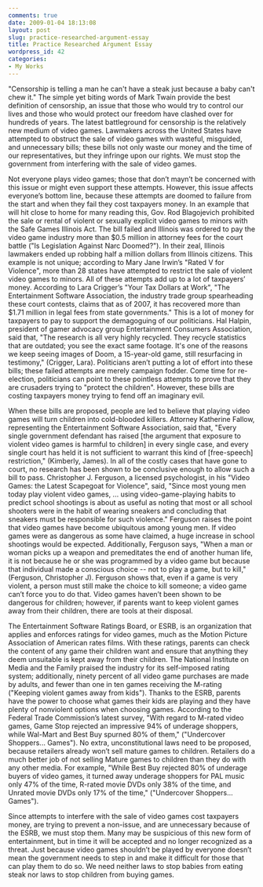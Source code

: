 ```yaml
---
comments: true
date: 2009-01-04 18:13:08
layout: post
slug: practice-researched-argument-essay
title: Practice Researched Argument Essay
wordpress_id: 42
categories:
- My Works
---
```


"Censorship is telling a man he can't have a steak just because a baby can't chew it." The simple yet biting words of Mark Twain provide the best definition of censorship, an issue that those who would try to control our lives and those who would protect our freedom have clashed over for hundreds of years. The latest battleground for censorship is the relatively new medium of video games. Lawmakers across the United States have attempted to obstruct the sale of video games with wasteful, misguided, and unnecessary bills; these bills not only waste our money and the time of our representatives, but they infringe upon our rights. We must stop the government from interfering with the sale of video games.

Not everyone plays video games; those that don’t mayn’t be concerned with this issue or might even support these attempts. However, this issue affects everyone’s bottom line, because these attempts are doomed to failure from the start and when they fail they cost taxpayers money. In an example that will hit close to home for many reading this, Gov. Rod Blagojevich prohibited the sale or rental of violent or sexually explicit video games to minors with the Safe Games Illinois Act. The bill failed and Illinois was ordered to pay the video game industry more than $0.5 million in attorney fees for the court battle ("Is Legislation Against Narc Doomed?"). In their zeal, Illinois lawmakers ended up robbing half a million dollars from Illinois citizens. This example is not unique; according to Mary Jane Irwin’s "Rated V for Violence", more than 28 states have attempted to restrict the sale of violent video games to minors. All of these attempts add up to a lot of taxpayers’ money. According to Lara Crigger’s "Your Tax Dollars at Work", "The Entertainment Software Association, the industry trade group spearheading these court contests, claims that as of 2007, it has recovered more than $1.71 million in legal fees from state governments." This is a lot of money for taxpayers to pay to support the demagoguing of our politicians. Hal Halpin, president of gamer advocacy group Entertainment Consumers Association, said that, "The research is all very highly recycled. They recycle statistics that are outdated; you see the exact same footage. It's one of the reasons we keep seeing images of Doom, a 15-year-old game, still resurfacing in testimony," (Crigger, Lara). Politicians aren’t putting a lot of effort into these bills; these failed attempts are merely campaign fodder. Come time for re-election, politicians can point to these pointless attempts to prove that they are crusaders trying to "protect the children". However, these bills are costing taxpayers money trying to fend off an imaginary evil.

When these bills are proposed, people are led to believe that playing video games will turn children into cold-blooded killers. Attorney Katherine Fallow, representing the Entertainment Software Association, said that, "Every single government defendant has raised [the argument that exposure to violent video games is harmful to children] in every single case, and every single court has held it is not sufficient to warrant this kind of [free-speech] restriction," (Kimberly, James). In all of the costly cases that have gone to court, no research has been shown to be conclusive enough to allow such a bill to pass. Christopher J. Ferguson, a licensed psychologist, in his "Video Games: the Latest Scapegoat for Violence", said, "Since most young men today play violent video games, ... using video-game-playing habits to predict school shootings is about as useful as noting that most or all school shooters were in the habit of wearing sneakers and concluding that sneakers must be responsible for such violence." Ferguson raises the point that video games have become ubiquitous among young men. If video games were as dangerous as some have claimed, a huge increase in school shootings would be expected. Additionally, Ferguson says, "When a man or woman picks up a weapon and premeditates the end of another human life, it is not because he or she was programmed by a video game but because that individual made a conscious choice -- not to play a game, but to kill," (Ferguson, Christopher J). Ferguson shows that, even if a game is very violent, a person must still make the choice to kill someone; a video game can’t force you to do that. Video games haven’t been shown to be dangerous for children; however, if parents want to keep violent games away from their children, there are tools at their disposal.

The Entertainment Software Ratings Board, or ESRB, is an organization that applies and enforces ratings for video games, much as the Motion Picture Association of American rates films. With these ratings, parents can check the content of any game their children want and ensure that anything they deem unsuitable is kept away from their children. The National Institute on Media and the Family praised the industry for its self-imposed rating system; additionally, ninety percent of all video game purchases are made by adults, and fewer than one in ten games receiving the M-rating ("Keeping violent games away from kids"). Thanks to the ESRB, parents have the power to choose what games their kids are playing and they have plenty of nonviolent options when choosing games. According to the Federal Trade Commission’s latest survey, "With regard to M-rated video games, Game Stop rejected an impressive 94% of underage shoppers, while Wal-Mart and Best Buy spurned 80% of them," ("Undercover Shoppers... Games"). No extra, unconstitutional laws need to be proposed, because retailers already won’t sell mature games to children. Retailers do a much better job of not selling Mature games to children than they do with any other media. For example, "While Best Buy rejected 80% of underage buyers of video games, it turned away underage shoppers for PAL music only 47% of the time, R-rated movie DVDs only 38% of the time, and Unrated movie DVDs only 17% of the time," ("Undercover Shoppers... Games").

Since attempts to interfere with the sale of video games cost taxpayers money, are trying to prevent a non-issue, and are unnecessary because of the ESRB, we must stop them. Many may be suspicious of this new form of entertainment, but in time it will be accepted and no longer recognized as a threat. Just because video games shouldn’t be played by everyone doesn’t mean the government needs to step in and make it difficult for those that can play them to do so. We need neither laws to stop babies from eating steak nor laws to stop children from buying games.  
